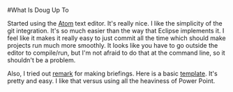 #What Is Doug Up To

Started using the [Atom](https://atom.io/) text editor.  It's really nice.  I like the simplicity of the git integration.  It's so much easier than the way that Eclipse implements it.  I feel like it makes it really easy to just commit all the time which should make projects run much more smoothly.  It looks like you have to go outside the editor to compile/run, but I'm not afraid to do that at the command line, so it shouldn't be a problem.

Also, I tried out [remark](https://github.com/gnab/remark) for making briefings.  Here is a basic [template](/about/testRemark.html).  It's pretty and easy.  I like that versus using all the heaviness of Power Point.
